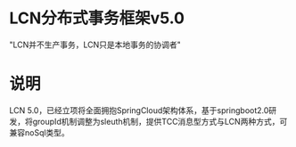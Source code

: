 # LCN分布式事务框架v5.0 

  "LCN并不生产事务，LCN只是本地事务的协调者"


# 说明
LCN 5.0，已经立项将全面拥抱SpringCloud架构体系，基于springboot2.0研发，将groupId机制调整为sleuth机制，提供TCC消息型方式与LCN两种方式，可兼容noSql类型。 
